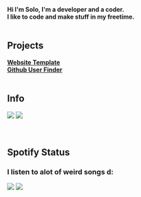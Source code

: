 <div></div>
<b>Hi I'm Solo, I'm a developer and a coder.</b>
<div></div>
<b>I like to code and make stuff in my freetime.</b>
<br><br>
<h2>Projects</h2>
<div></div>
<b><a href="https://catgirlssimp.github.io/websiteTemplate.html">Website Template</a></b>
<div></div>
<b><a href="https://catgirlssimp.github.io/githubUserFinder.html">Github User Finder</a></b>
<br></br>
<h2>Info</h2>
<div>
<img src="https://lanyard-profile-readme.vercel.app/api/626848427736694795?theme=dark&bg=222024&animated=false&hideDiscrim=true&borderRadius=30px&idleMessage=Idling">
<img src="https://github-readme-stats.vercel.app/api/top-langs/?username=CatgirlsSimp&count_private=true&theme=midnight-purple&layout=compact">
</div>
<br></br>
<h2>Spotify Status</h2>
<h3>I listen to alot of weird songs d:</h3>
<img src="https://spotify-github-profile.vercel.app/api/view?uid=soloboyyeet&cover_image=true&theme=default">
<img src="https://readme-typing-svg.herokuapp.com?size=30&lines=Get+some+bitches.">